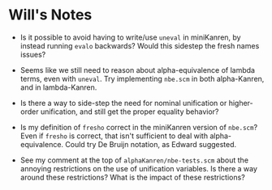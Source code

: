 # Will's Notes

* Is it possible to avoid having to write/use `uneval` in miniKanren, by instead running `evalo` backwards?  Would this sidestep the fresh names issues?

* Seems like we still need to reason about alpha-equivalence of lambda terms, even with `uneval`.  Try implementing `nbe.scm` in both alpha-Kanren, and in lambda-Kanren.

* Is there a way to side-step the need for nominal unification or higher-order unification, and still get the proper equality behavior?

* Is my definition of `fresho` correct in the miniKanren version of `nbe.scm`?  Even if `fresho` is correct, that isn't sufficient to deal with alpha-equivalence.  Could try De Bruijn notation, as Edward suggested.

* See my comment at the top of `alphaKanren/nbe-tests.scm` about the annoying restrictions on the use of unification variables.  Is there a way around these restrictions?  What is the impact of these restrictions?
